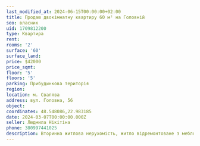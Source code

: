 ```yaml
---
last_modified_at: 2024-06-15T00:00:00+02:00
title: Продаю двокімнатну квартиру 60 м² на Головній
seo: власник
uid: 1709812200
type: Квартира
rent:
rooms: '2'
surface: '60'
surface_land:
price: $42000
price_sqmt:
floor: '5'
floors: '5'
parking: Прибудинкова територія
region:
location: м. Свалява
address: вул. Головна, 56
object:
coordinates: 48.548086,22.983185
date: 2024-03-07T00:00:00.000Z
seller: Людмила Нікітіна
phone: 380997441025
description: Вторинна житлова нерухомість, житло відремонтоване з меблями і технікою, придатне і готова для проживання
---
```

